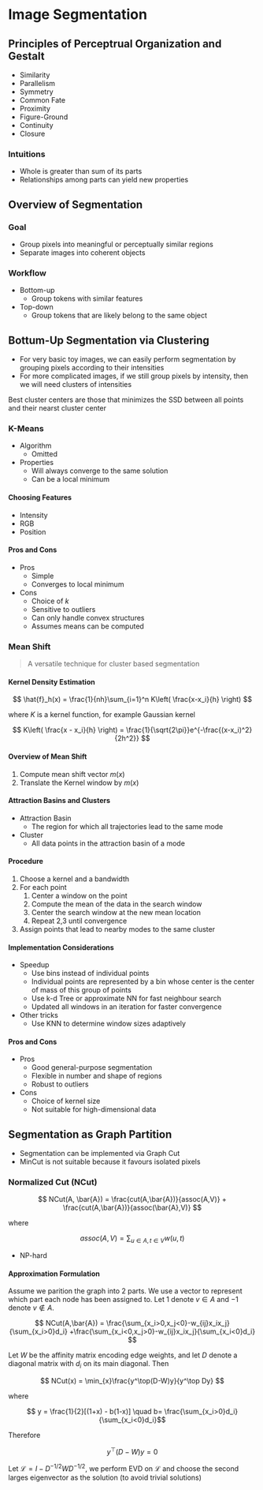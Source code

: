 # Image Segmentation

## Principles of Perceptrual Organization and Gestalt

- Similarity
- Parallelism
- Symmetry
- Common Fate
- Proximity
- Figure-Ground
- Continuity
- Closure

### Intuitions

- Whole is greater than sum of its parts
- Relationships among parts can yield new properties

## Overview of Segmentation

### Goal

- Group pixels into meaningful or perceptually similar regions
- Separate images into coherent objects

### Workflow

- Bottom-up
  - Group tokens with similar features
- Top-down
  - Group tokens that are likely belong to the same object

## Bottum-Up Segmentation via Clustering

- For very basic toy images, we can easily perform segmentation by grouping pixels according to their intensities
- For more complicated images, if we still group pixels by intensity, then we will need clusters of intensities

Best cluster centers are those that minimizes the SSD between all points and their nearst cluster center

### K-Means

- Algorithm
  - Omitted
- Properties
  - Will always converge to the same solution
  - Can be a local minimum

#### Choosing Features

- Intensity
- RGB
- Position

#### Pros and Cons

- Pros
  - Simple
  - Converges to local minimum
- Cons
  - Choice of $k$
  - Sensitive to outliers
  - Can only handle convex structures
  - Assumes means can be computed

### Mean Shift

> A versatile technique for cluster based segmentation

#### Kernel Density Estimation

$$ \hat{f}_h(x) = \frac{1}{nh}\sum_{i=1}^n K\left( \frac{x-x_i}{h} \right) $$

where $K$ is a kernel function, for example Gaussian kernel

$$ K\left( \frac{x - x_i}{h} \right) = \frac{1}{\sqrt{2\pi}}e^{-\frac{(x-x_i)^2}{2h^2}} $$

#### Overview of Mean Shift

1. Compute mean shift vector $m(x)$
2. Translate the Kernel window by $m(x)$

#### Attraction Basins and Clusters

- Attraction Basin
  - The region for which all trajectories lead to the same mode
- Cluster
  - All data points in the attraction basin of a mode

#### Procedure

1. Choose a kernel and a bandwidth
2. For each point
   1. Center a window on the point
   2. Compute the mean of the data in the search window
   3. Center the search window at the new mean location
   4. Repeat 2,3 until convergence
3. Assign points that lead to nearby modes to the same cluster

#### Implementation Considerations

- Speedup
  - Use bins instead of individual points
  - Individual points are represented by a bin whose center is the center of mass of this group of points
  - Use k-d Tree or approximate NN for fast neighbour search
  - Updated all windows in an iteration for faster convergence
- Other tricks
  - Use KNN to determine window sizes adaptively

#### Pros and Cons

- Pros
  - Good general-purpose segmentation
  - Flexible in number and shape of regions
  - Robust to outliers
- Cons
  - Choice of kernel size
  - Not suitable for high-dimensional data

## Segmentation as Graph Partition

- Segmentation can be implemented via Graph Cut
- MinCut is not suitable because it favours isolated pixels

### Normalized Cut (NCut)

$$ NCut(A, \bar{A}) = \frac{cut(A,\bar{A})}{assoc(A,V)} + \frac{cut(A,\bar{A})}{assoc(\bar{A},V)} $$

where

$$ assoc(A,V) = \sum_{u\in A,t\in V} w(u,t) $$

- NP-hard

#### Approximation Formulation

Assume we parition the graph into 2 parts. We use a vector to represent which part each node has been assigned to. Let $1$ denote $v \in A$ and $-1$ denote $v \notin A$.

$$ NCut(A,\bar{A}) = \frac{\sum_{x_i>0,x_j<0}-w_{ij}x_ix_j}{\sum_{x_i>0}d_i} +\frac{\sum_{x_i<0,x_j>0}-w_{ij}x_ix_j}{\sum_{x_i<0}d_i} $$

Let $W$ be the affinity matrix encoding edge weights, and let $D$ denote a diagonal matrix with $d_i$ on its main diagonal. Then

$$ NCut(x) = \min_{x}\frac{y^\top(D-W)y}{y^\top Dy} $$

where

$$ y = \frac{1}{2}[(1+x) - b(1-x)] \quad b= \frac{\sum_{x_i>0}d_i}{\sum_{x_i<0}d_i}$$

Therefore

$$ y^\top(D-W)y = 0 $$

Let $\mathcal{L} = I - D^{-1/2}WD^{-1/2}$, we perform EVD on $\mathcal{L}$ and choose the second larges eigenvector as the solution (to avoid trivial solutions)
